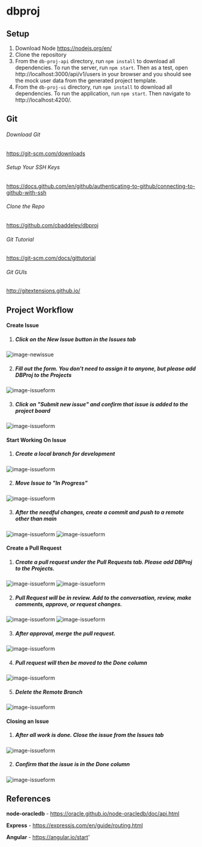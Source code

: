# dbproj

## Setup

1. Download Node https://nodejs.org/en/
2. Clone the repository
3. From the `db-proj-api` directory, run `npm install` to download all dependencies. To run the server, run `npm start`. Then as a test, open http://localhost:3000/api/v1/users in your browser and you should see the mock user data from the generated project template.
4. From the `db-proj-ui` directory, run `npm install` to download all dependencies. To run the application, run `npm start`. Then navigate to http://localhost:4200/.

## Git

###### Download Git

https://git-scm.com/downloads

###### Setup Your SSH Keys

https://docs.github.com/en/github/authenticating-to-github/connecting-to-github-with-ssh

###### Clone the Repo

https://github.com/cbaddeley/dbproj

###### Git Tutorial

https://git-scm.com/docs/gittutorial

###### Git GUIs 

http://gitextensions.github.io/

## Project Workflow

#### Create Issue

1. ##### Click on the New Issue button in the Issues tab

![image-newissue](project-workflow-images/newissue.png)

2. ##### Fill out the form. You don't need to assign it to anyone, but please **add DBProj to the Projects**

![image-issueform](project-workflow-images/issueform.png)

3. ##### Click on "Submit new issue" and confirm that issue is added to the project board

![image-issueform](project-workflow-images/addedissue.png)

#### Start Working On Issue

1. ##### Create a local branch for development

![image-issueform](project-workflow-images/localbranch.png)

2. ##### Move Issue to "In Progress"

![image-issueform](project-workflow-images/inprogress.png)

3. ##### After the needful changes, create a commit and push to a remote other than main

![image-issueform](project-workflow-images/commitcreated.png)
![image-issueform](project-workflow-images/originpush.png)

#### Create a Pull Request

1. ##### Create a pull request under the Pull Requests tab. Please **add DBProj to the Projects**.

![image-issueform](project-workflow-images/createpullrequest.png)
![image-issueform](project-workflow-images/createpullrequest2.png)

2. ##### Pull Request will be in review. Add to the conversation, review, make comments, approve, or request changes.

![image-issueform](project-workflow-images/pullrequest.png)
![image-issueform](project-workflow-images/inreview.png)

3. ##### After approval, merge the pull request.

![image-issueform](project-workflow-images/mergepr.png)

4. ##### Pull request will then be moved to the Done column

![image-issueform](project-workflow-images/prindone.png)

5. ##### Delete the Remote Branch

![image-issueform](project-workflow-images/deleteorigin.png)

#### Closing an Issue

1. ##### After all work is done. Close the issue from the Issues tab

![image-issueform](project-workflow-images/closeissue.png)

2. ##### Confirm that the issue is in the Done column

![image-issueform](project-workflow-images/issueindone.png)

## References

**node-oracledb** - https://oracle.github.io/node-oracledb/doc/api.html

**Express** - https://expressjs.com/en/guide/routing.html

**Angular** - https://angular.io/start'
